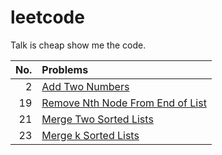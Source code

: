 # leetcode
Talk is cheap show me the code.

| No.       | Problems     | 
| -------------: | :---------- |
| 2 | [Add Two Numbers](http://www.henryxi.com/add-two-numbers)   |
| 19 | [Remove Nth Node From End of List]()   |
| 21 | [Merge Two Sorted Lists]()   |
| 23 | [Merge k Sorted Lists]()   |